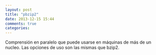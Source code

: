 ```yaml
---
layout: post
title: "pbzip2"
date: 2013-12-15 15:44
comments: true
categories: 
---
```

Comprensión en paralelo que puede usarse en máquinas de más de un nucleo. Las opciones de uso son las mismas que bzip2.

